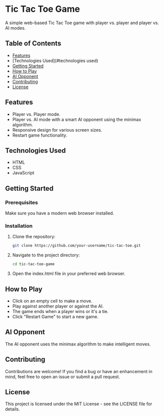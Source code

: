 # Tic Tac Toe Game
A simple web-based Tic Tac Toe game with player vs. player and player vs. AI modes.

## Table of Contents
- [Features](#features)
- [Technologies Used](#technologies used)
- [Getting Started](#getting_started)
- [How to Play](#how.to.play)
- [AI Opponent](#aiopponent)
- [Contributing](#contributing)
- [License](#license)

## Features
- Player vs. Player mode.
- Player vs. AI mode with a smart AI opponent using the minimax algorithm.
- Responsive design for various screen sizes.
- Restart game functionality.

## Technologies Used
- HTML
- CSS
- JavaScript

## Getting Started
### Prerequisites
Make sure you have a modern web browser installed.
### Installation
1. Clone the repository:
   ```bash
   git clone https://github.com/your-username/tic-tac-toe.git
2. Navigate to the project directory:
   ```bash
   cd tic-tac-toe-game
3. Open the index.html file in your preferred web browser.

## How to Play
- Click on an empty cell to make a move.
- Play against another player or against the AI.
- The game ends when a player wins or it's a tie.
- Click "Restart Game" to start a new game.

## AI Opponent
The AI opponent uses the minimax algorithm to make intelligent moves.

## Contributing
Contributions are welcome! If you find a bug or have an enhancement in mind, feel free to open an issue or submit a pull request.

## License
This project is licensed under the MIT License - see the LICENSE file for details.
